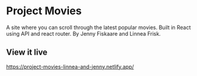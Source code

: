 # Project Movies

A site where you can scroll through the latest popular movies. Built in React using API and react router. By Jenny Fiskaare and Linnea Frisk.


## View it live

https://project-movies-linnea-and-jenny.netlify.app/